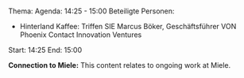 # 
Thema: 
Agenda: 14:25 - 15:00
Beteiligte Personen:
- Hinterland Kaffee: Triffen SIE Marcus Böker, Geschäftsführer VON Phoenix Contact Innovation Ventures

Start: 14:25
End: 15:00

**Connection to Miele:** This content relates to ongoing work at Miele.
